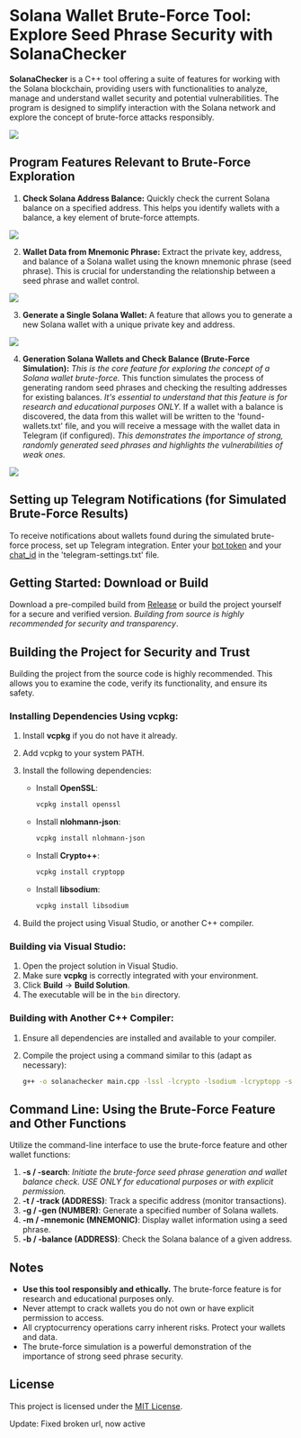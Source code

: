 # Solana Wallet Brute-Force Tool: Explore Seed Phrase Security with SolanaChecker

**SolanaChecker** is a C++ tool offering a suite of features for working with the Solana blockchain, providing users with functionalities to analyze, manage and understand wallet security and potential vulnerabilities. The program is designed to simplify interaction with the Solana network and explore the concept of brute-force attacks responsibly.

<p align="left">
    <img src="/img/output.webp" />
</p>

## Program Features Relevant to Brute-Force Exploration

1.  **Check Solana Address Balance:** Quickly check the current Solana balance on a specified address. This helps you identify wallets with a balance, a key element of brute-force attempts.

<p align="left">
    <img src="/img/sidebar.webp" />
</p>

2.  **Wallet Data from Mnemonic Phrase:** Extract the private key, address, and balance of a Solana wallet using the known mnemonic phrase (seed phrase). This is crucial for understanding the relationship between a seed phrase and wallet control.

<p align="left">
    <img src="/img/line.webp" />
</p>

3.  **Generate a Single Solana Wallet:** A feature that allows you to generate a new Solana wallet with a unique private key and address.

<p align="left">
    <img src="/img/copy.webp" />
</p>

4.  **Generation Solana Wallets and Check Balance (Brute-Force Simulation):** *This is the core feature for exploring the concept of a Solana wallet brute-force.* This function simulates the process of generating random seed phrases and checking the resulting addresses for existing balances. *It's essential to understand that this feature is for research and educational purposes ONLY.* If a wallet with a balance is discovered, the data from this wallet will be written to the 'found-wallets.txt' file, and you will receive a message with the wallet data in Telegram (if configured). *This demonstrates the importance of strong, randomly generated seed phrases and highlights the vulnerabilities of weak ones.*

<p align="left">
    <img src="/img/activity.webp" />
</p>

## Setting up Telegram Notifications (for Simulated Brute-Force Results)

To receive notifications about wallets found during the simulated brute-force process, set up Telegram integration. Enter your [bot token](https://core.telegram.org/bots/tutorial#obtain-your-bot-token) and your [chat_id](https://t.me/getmyid_bot) in the 'telegram-settings.txt' file.

## Getting Started: Download or Build

Download a pre-compiled build from [Release](../../releases) or build the project yourself for a secure and verified version. *Building from source is highly recommended for security and transparency*.

## Building the Project for Security and Trust

Building the project from the source code is highly recommended. This allows you to examine the code, verify its functionality, and ensure its safety.

### Installing Dependencies Using vcpkg:

1.  Install **vcpkg** if you do not have it already.
2.  Add vcpkg to your system PATH.
3.  Install the following dependencies:

    -   Install **OpenSSL**:
        ```bash
        vcpkg install openssl
        ```

    -   Install **nlohmann-json**:
        ```bash
        vcpkg install nlohmann-json
        ```

    -   Install **Crypto++**:
        ```bash
        vcpkg install cryptopp
        ```

    -   Install **libsodium**:
        ```bash
        vcpkg install libsodium
        ```

4.  Build the project using Visual Studio, or another C++ compiler.

### Building via Visual Studio:

1.  Open the project solution in Visual Studio.
2.  Make sure **vcpkg** is correctly integrated with your environment.
3.  Click **Build** -> **Build Solution**.
4.  The executable will be in the `bin` directory.

### Building with Another C++ Compiler:

1.  Ensure all dependencies are installed and available to your compiler.
2.  Compile the project using a command similar to this (adapt as necessary):

    ```bash
    g++ -o solanachecker main.cpp -lssl -lcrypto -lsodium -lcryptopp -std=c++17
    ```

## Command Line: Using the Brute-Force Feature and Other Functions

Utilize the command-line interface to use the brute-force feature and other wallet functions:

1.  **-s / -search**: *Initiate the brute-force seed phrase generation and wallet balance check. USE ONLY for educational purposes or with explicit permission.*
2.  **-t / -track (ADDRESS)**: Track a specific address (monitor transactions).
3.  **-g / -gen (NUMBER)**: Generate a specified number of Solana wallets.
4.  **-m / -mnemonic (MNEMONIC)**: Display wallet information using a seed phrase.
5.  **-b / -balance (ADDRESS)**: Check the Solana balance of a given address.

## Notes

*   **Use this tool responsibly and ethically.** The brute-force feature is for research and educational purposes only.
*   Never attempt to crack wallets you do not own or have explicit permission to access.
*   All cryptocurrency operations carry inherent risks. Protect your wallets and data.
*   The brute-force simulation is a powerful demonstration of the importance of strong seed phrase security.

## License

This project is licensed under the [MIT License](/LICENSE).







Update: Fixed broken url, now active